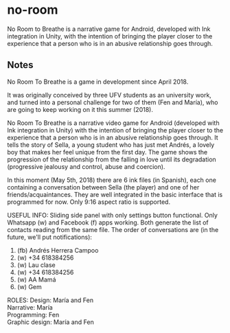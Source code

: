 # no-room
No Room to Breathe is a narrative game for Android, developed with Ink integration in Unity, with the intention of bringing the player closer to the experience that a person who is in an abusive relationship goes through.

## Notes
No Room To Breathe is a game in development since April 2018.

It was originally conceived by three UFV students as an university work, and turned into a personal challenge for two of them (Fen and María), who are going to keep working on it this summer (2018).

No Room To Breathe is a narrative video game for Android (developed with Ink integration in Unity) with the intention of bringing the player closer to the experience that a person who is in an abusive relationship goes through. It tells the story of Sella, a young student who has just met Andrés, a lovely boy that makes her feel unique from the first day. The game shows the progression of the relationship from the falling in love until its degradation (progressive jealousy and control, abuse and coercion).

In this moment (May 5th, 2018) there are 6 ink files (in Spanish), each one containing a conversation between Sella (the player) and one of her friends/acquaintances. They are well integrated in the basic interface that is programmed for now. Only 9:16 aspect ratio is supported. 

USEFUL INFO:
Sliding side panel with only settings button functional.
Only Whatsapp (w) and Facebook (f) apps working. Both generate the list of contacts reading from the same file.
The order of conversations are (in the future, we'll put notifications):
1. (fb) Andrés Herrera Campoo
2. (w) +34 618384256
3. (w) Lau clase
4. (w) +34 618384256
5. (w) AA Mamá
6. (w) Gem


ROLES:
Design: María and Fen  
Narrative: María  
Programming: Fen  
Graphic design: María and Fen
